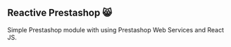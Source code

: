 Reactive Prestashop 😸
----------
Simple Prestashop module with using Prestashop Web Services and React JS.
